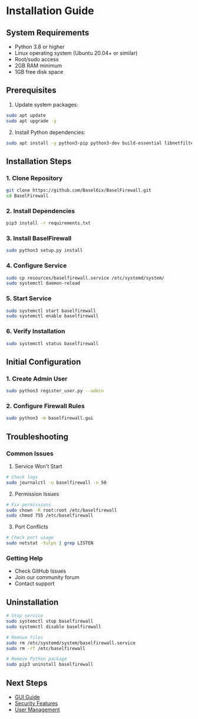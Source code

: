 # Installation Guide

## System Requirements
- Python 3.8 or higher
- Linux operating system (Ubuntu 20.04+ or similar)
- Root/sudo access
- 2GB RAM minimum
- 1GB free disk space

## Prerequisites
1. Update system packages:
```bash
sudo apt update
sudo apt upgrade -y
```

2. Install Python dependencies:
```bash
sudo apt install -y python3-pip python3-dev build-essential libnetfilter-queue-dev
```

## Installation Steps

### 1. Clone Repository
```bash
git clone https://github.com/Basel6ix/BaselFirewall.git
cd BaselFirewall
```

### 2. Install Dependencies
```bash
pip3 install -r requirements.txt
```

### 3. Install BaselFirewall
```bash
sudo python3 setup.py install
```

### 4. Configure Service
```bash
sudo cp resources/baselfirewall.service /etc/systemd/system/
sudo systemctl daemon-reload
```

### 5. Start Service
```bash
sudo systemctl start baselfirewall
sudo systemctl enable baselfirewall
```

### 6. Verify Installation
```bash
sudo systemctl status baselfirewall
```

## Initial Configuration

### 1. Create Admin User
```bash
sudo python3 register_user.py --admin
```

### 2. Configure Firewall Rules
```bash
sudo python3 -m baselfirewall.gui
```

## Troubleshooting

### Common Issues

1. Service Won't Start
```bash
# Check logs
sudo journalctl -u baselfirewall -n 50
```

2. Permission Issues
```bash
# Fix permissions
sudo chown -R root:root /etc/baselfirewall
sudo chmod 755 /etc/baselfirewall
```

3. Port Conflicts
```bash
# Check port usage
sudo netstat -tulpn | grep LISTEN
```

### Getting Help
- Check GitHub Issues
- Join our community forum
- Contact support

## Uninstallation
```bash
# Stop service
sudo systemctl stop baselfirewall
sudo systemctl disable baselfirewall

# Remove files
sudo rm /etc/systemd/system/baselfirewall.service
sudo rm -rf /etc/baselfirewall

# Remove Python package
sudo pip3 uninstall baselfirewall
```

## Next Steps
- [GUI Guide](gui_guide.md)
- [Security Features](security_features.md)
- [User Management](user_management.md) 